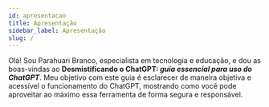 ```yaml
---
id: apresentacao
title: Apresentação
sidebar_label: Apresentação
slug: /
---
```

Olá! Sou Parahuari Branco, especialista em tecnologia e educação, e dou as boas-vindas ao **Desmistificando o ChatGPT: *guia essencial para uso do ChatGPT***. Meu objetivo com este guia é esclarecer de maneira objetiva e acessível o funcionamento do ChatGPT, mostrando como você pode aproveitar ao máximo essa ferramenta de forma segura e responsável.